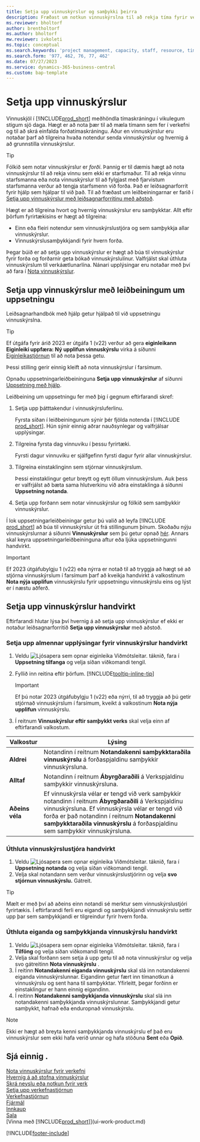 ```yaml
---
title: Setja upp vinnuskýrslur og samþykki þeirra
description: Fræðast um notkun vinnuskýrslna til að rekja tíma fyrir verkefni og forða.
ms.reviewer: bholtorf
author: brentholtorf
ms.author: bholtorf
mw.reviewer: ivkoleti
ms.topic: conceptual
ms.search.keywords: 'project management, capacity, staff, resource, time sheet'
ms.search.form: '977, 462, 76, 77, 462'
ms.date: 07/27/2023
ms.service: dynamics-365-business-central
ms.custom: bap-template
---
```

# <a name="set-up-time-sheets"></a>Setja upp vinnuskýrslur

Vinnuskjöl í [!INCLUDE[prod_short](includes/prod_short.md)] meðhöndla tímaskráningu í vikulegum stigum sjö daga. Hægt er að nota þær til að mæla tímann sem fer í verkefni og til að skrá einfalda forðatímaskráningu. Áður en vinnuskýrslur eru notaðar þarf að tilgreina hvaða notendur senda vinnuskýrslur og hvernig á að grunnstilla vinnuskýrslur.  

> [!TIP]
> Fólkið sem notar vinnuskýrslur er *forði*. Þannig er til dæmis hægt að nota vinnuskýrslur til að rekja vinnu sem ekki er starfsmaður. Til að rekja vinnu starfsmanna eða nota vinnuskýrslur til að fylgjast með fjarvistum starfsmanna verður að tengja starfsmenn við forða. Það er leiðsagnarforrit fyrir hjálp sem hjálpar til við það. Til að fræðast um leiðbeiningarnar er farið í [Setja upp vinnuskýrslur með leiðsagnarforritinu með aðstoð](#set-up-time-sheets-with-the-assisted-setup-guide).  

Hægt er að tilgreina hvort og hvernig vinnuskýrslur eru samþykktar. Allt eftir þörfum fyrirtækisins er hægt að tilgreina:

* Einn eða fleiri notendur sem vinnuskýrslustjóra og sem samþykkja allar vinnuskýrslur.
* Vinnuskýrslusamþykkjandi fyrir hvern forða.

Þegar búið er að setja upp vinnuskýrslur er hægt að búa til vinnuskýrslur fyrir forða og forðarnir geta bókað vinnuskýrslulínur. Valfrjálst skal úthluta vinnuskýrslum til verkáætlunarlína. Nánari upplýsingar eru notaðar með því að fara í [Nota vinnuskýrslur](projects-how-use-time-sheets.md).  

## <a name="set-up-time-sheets-with-the-assisted-setup-guide"></a>Setja upp vinnuskýrslur með leiðbeiningum um uppsetningu

Leiðsagnarhandbók með hjálp getur hjálpað til við uppsetningu vinnuskýrslna.  

> [!TIP]
> Ef útgáfa fyrir árið 2023 er útgáfa 1 (v22) verður að gera **eiginleikann Eiginleiki uppfæra: Ný upplifun vinnuskýrslu** virka á síðunni [Eiginleikastjórnun](https://businesscentral.dynamics.com/?page=2610) til að nota þessa getu.
>
> Þessi stilling gerir einnig kleift að nota vinnuskýrslur í farsímum.

Opnaðu uppsetningarleiðbeininguna **Setja upp vinnuskýrslur** af síðunni [Uppsetning með hjálp](https://businesscentral.dynamics.com/?page=1801).

Leiðbeining um uppsetningu fer með þig í gegnum eftirfarandi skref:

1. Setja upp þátttakendur í vinnuskýrsluferlinu.

    Fyrsta síðan í leiðbeiningunum sýnir þér fjölda notenda í [!INCLUDE [prod_short](includes/prod_short.md)]. Hún sýnir einnig aðrar nauðsynlegar og valfrjálsar upplýsingar.  
2. Tilgreina fyrsta dag vinnuviku í þessu fyrirtæki.

    Fyrsti dagur vinnuviku er sjálfgefinn fyrsti dagur fyrir allar vinnuskýrslur.
3. Tilgreina einstaklinginn sem stjórnar vinnuskýrslum.

    Þessi einstaklingur getur breytt og eytt öllum vinnuskýrslum. Auk þess er valfrjálst að bæta sama hlutverkinu við aðra einstaklinga á síðunni **Uppsetning notanda**.
4. Setja upp forðann sem notar vinnuskýrslur og fólkið sem samþykkir vinnuskýrslur.

Í lok uppsetningarleiðbeiningar getur þú valið að leyfa [!INCLUDE [prod_short](includes/prod_short.md)] að búa til vinnuskýrslur út frá stillingunum þínum. Skoðaðu nýju vinnuskýrslurnar á síðunni **Vinnuskýrslur** sem þú getur opnað [hér](https://businesscentral.dynamics.com/?page=951). Annars skal keyra uppsetningarleiðbeininguna aftur eða ljúka uppsetningunni handvirkt.

> [!IMPORTANT]
> Ef 2023 útgáfubylgju 1 (v22) eða nýrra er notað til að tryggja að hægt sé að stjórna vinnuskýrslum í farsímum þarf að kveikja handvirkt á valkostinum **Nota nýja upplifun** vinnuskýrslu fyrir uppsetningu vinnuskýrslu eins og lýst er í næstu aðferð.

## <a name="set-up-time-sheets-manually"></a>Setja upp vinnuskýrslur handvirkt

Eftirfarandi hlutar lýsa því hvernig á að setja upp vinnuskýrslur ef ekki er notaður leiðsagnarforritið **Setja upp vinnuskýrslur** með aðstoð.  

### <a name="set-up-general-information-for-time-sheets-manually"></a>Setja upp almennar upplýsingar fyrir vinnuskýrslur handvirkt

1. Veldu ![Ljósapera sem opnar eiginleika Viðmótsleitar.](media/ui-search/search_small.png "Segðu mér hvað þú vilt gera") táknið, fara í **Uppsetning tilfanga** og velja síðan viðkomandi tengil.  
1. Fyllið inn reitina eftir þörfum. [!INCLUDE[tooltip-inline-tip](includes/tooltip-inline-tip_md.md)]

   > [!IMPORTANT]
   > Ef þú notar 2023 útgáfubylgju 1 (v22) eða nýrri, til að tryggja að þú getir stjórnað vinnuskýrslum í farsímum, kveikt á valkostinum **Nota nýja upplifun** vinnuskýrslu.
1. Í reitnum **Vinnuskýrslur eftir samþykkt verks** skal velja einn af eftirfarandi valkostum.

| Valkostur | Lýsing |
| --- | --- |
| **Aldrei** |Notandinn í reitnum **Notandakenni samþykktaraðila vinnuskýrslu** á forðaspjaldinu samþykkir vinnuskýrsluna. |
| **Alltaf** |Notandinn í reitnum **Ábyrgðaraðili** á Verkspjaldinu samþykkir vinnuskýrsluna. |
| **Aðeins véla** |Ef vinnuskýrsla vélar er tengd við verk samþykkir notandinn í reitnum **Ábyrgðaraðili** á Verkspjaldinu vinnuskýrsluna. Ef vinnuskýrsla vélar er tengd við forða er það notandinn í reitnum **Notandakenni samþykktaraðila vinnuskýrslu** á forðaspjaldinu sem samþykkir vinnuskýrsluna. |

### <a name="assign-a-time-sheet-administrator-manually"></a>Úthluta vinnuskýrslustjóra handvirkt

1. Veldu ![Ljósapera sem opnar eiginleika Viðmótsleitar.](media/ui-search/search_small.png "Segðu mér hvað þú vilt gera") táknið, fara í **Uppsetning notanda** og velja síðan viðkomandi tengil.  
2. Velja skal notandann sem verður vinnuskýrslustjórinn og velja **svo stjórnun vinnuskýrslu.** Gátreit.  

> [!TIP]  
> Mælt er með því að aðeins einn notandi sé merktur sem vinnuskýrslustjóri fyrirtækis. Í eftirfarandi ferli eru eigandi og samþykkjandi vinnuskýrslu settir upp þar sem samþykkjandi er tilgreindur fyrir hvern forða.  

### <a name="assign-a-time-sheets-owner-and-approver-manually"></a>Úthluta eiganda og samþykkjanda vinnuskýrslu handvirkt

1. Veldu ![Ljósapera sem opnar eiginleika Viðmótsleitar.](media/ui-search/search_small.png "Segðu mér hvað þú vilt gera") táknið, fara í **Tilföng** og velja síðan viðkomandi tengil.
2. Velja skal forðann sem setja á upp getu til að nota vinnuskýrslur og velja svo gátreitinn **Nota vinnuskýrslu** .  
3. Í reitinn **Notandakenni eiganda vinnuskýrslu** skal slá inn notandakenni eiganda vinnuskýrslunnar. Eigandinn getur fært inn tímanotkun á vinnuskýrslu og sent hana til samþykktar. Yfirleitt, þegar forðinn er einstaklingur er hann einnig eigandinn.  
4. Í reitinn **Notandakenni samþykkjanda vinnuskýrslu** skal slá inn notandakenni samþykkjanda vinnuskýrslunnar. Samþykkjandi getur samþykkt, hafnað eða enduropnað vinnuskýrslu.  

> [!NOTE]  
> Ekki er hægt að breyta kenni samþykkjanda vinnuskýrslu ef það eru vinnuskýrslur sem ekki hafa verið unnar og hafa stöðuna **Sent** eða **Opið**.

## <a name="see-also"></a>Sjá einnig .

[Nota vinnuskýrslur fyrir verkefni](projects-how-use-time-sheets.md)  
[Hvernig á að stofna vinnuskýrslur](projects-how-use-time-sheets.md#create-time-sheets)  
[Skrá neyslu eða notkun fyrir verk](projects-how-record-job-usage.md)  
[Setja upp verkefnastjórnun](projects-setup-projects.md)  
[Verkefnastjórnun](projects-manage-projects.md)  
[Fjármál](finance.md)  
[Innkaup](purchasing-manage-purchasing.md)  
[Sala](sales-manage-sales.md)  
[Vinna með [!INCLUDE[prod_short](includes/prod_short.md)]](ui-work-product.md)  

[!INCLUDE[footer-include](includes/footer-banner.md)]
